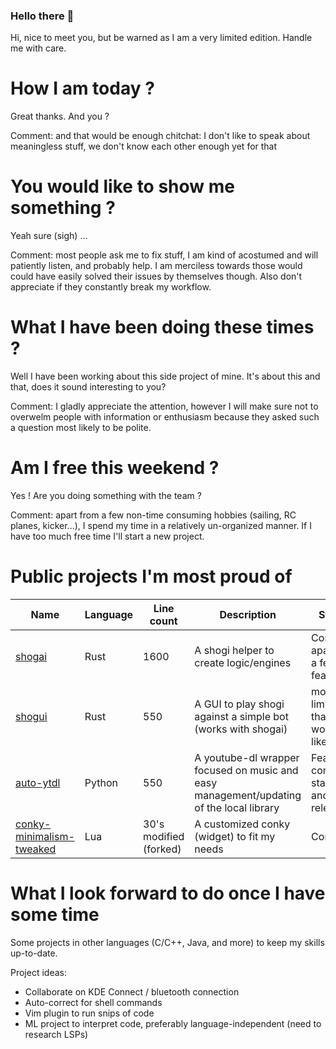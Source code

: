 ### Hello there 👋

Hi, nice to meet you, but be warned  as I am a very limited edition. Handle me with care.

# How I am today ?

Great thanks.  And you ?

Comment: and that would be enough chitchat: I don't like to speak about meaningless stuff, we don't know each other enough yet for that

# You would like to show me something ?
Yeah sure (sigh) ...

Comment: most people ask me to fix stuff, I am kind of acostumed and will patiently listen, and probably help. I am merciless towards those would could have easily solved their issues by themselves though. Also don't appreciate if they constantly break my workflow.

#  What I have been doing these times ?
Well I have been working about this side project of mine. It's about this and that, does it sound interesting to you? 

Comment: I gladly appreciate the attention, however I will make sure not to overwelm people with information or enthusiasm because they asked such a question most likely to be polite.


# Am I free this weekend ?
Yes ! Are you doing something with the team ?

Comment: apart from a few non-time consuming hobbies (sailing, RC planes, kicker...), I spend my time in a relatively un-organized manner. If I have too much free time I'll start a new project.





# Public projects I'm most proud of

|  Name | Language   | Line count   | Description  |  Status |
|---|---|---|---|---|
| [shogai](github.com/michaelb/shogai)  |  Rust | 1600  | A shogi helper to create logic/engines  |  Complete apart for a few features |
|  [shogui](github.com/michaelb/shogui) |  Rust | 550  | A GUI to play shogi against a simple bot (works with shogai) |  more limited than I would like |
|  [auto-ytdl](github.com/michaelb/auto-ytdl)  | Python  | 550  |  A youtube-dl wrapper focused on music and easy management/updating of the local library  |  Feature-complete, stable and released |
|[conky-minimalism-tweaked](github.com/michaelb/Conky-Minimalism-tweaked) |  Lua | 30's modified (forked) | A customized conky (widget) to fit my needs| Complete |

# What I look forward to do once I have some time
Some projects in other languages (C/C++, Java, and more) to keep my skills up-to-date.

Project ideas:
 * Collaborate on KDE Connect / bluetooth connection
 * Auto-correct for shell commands
 * Vim plugin to run snips of code
 * ML project to interpret code, preferably language-independent (need to research LSPs)
 
 

<!--
**michaelb/michaelb** is a ✨ _special_ ✨ repository because its `README.md` (this file) appears on your GitHub profile.



Here are some ideas to get you started:

- 🔭 I’m currently working on ...
- 🌱 I’m currently learning ...
- 👯 I’m looking to collaborate on ...
- 🤔 I’m looking for help with ...
- 💬 Ask me about ...
- 📫 How to reach me: ...
- 😄 Pronouns: ...
- ⚡ Fun fact: ...
-->
